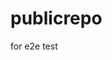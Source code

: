 # publicrepo
for e2e test




























































































































































































































































































































































































































































































































































































































































































































































































































































































































































































































































































































































































































































































































































































































































































































































































































































































































































































































































































































































































































































































































































































































































































































































































































































































































































































































































































































































































































































































































































































































































































































































































































































































































































































































































































































































































































































































































































































































































































































































































































































































































































































































































































































































































































































































































































































































































































































































































































































































































































